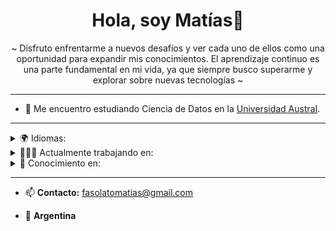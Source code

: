**<h1 align="center">Hola, soy Matías👋</h1>**

<p align="center">
   ~ Disfruto enfrentarme a nuevos desafíos y ver cada uno de ellos como una oportunidad para expandir mis conocimientos. El aprendizaje continuo es una parte fundamental en mi vida, ya que siempre busco superarme y explorar sobre nuevas tecnologías ~
</p>

------------------------------------------------------------------------------------------------------------------

- 🔭 Me encuentro estudiando Ciencia de Datos en la <a href="https://www.austral.edu.ar/">Universidad Austral</a>.

------------------------------------------------------------------------------------------------------------------

<details>
  <summary>🌍 Idiomas:</summary>
  
  - Español (nativo)
  - Inglés (nivel básico)
</details>

<details>
  <summary>👨🏻‍💻 Actualmente trabajando en: </summary>
  <p align="left">
    <a href="https://skillicons.dev">
      <img src="https://skillicons.dev/icons?i=py,r"/>
    </a>
  </p>
</details>

<details>
  <summary>🧠 Conocimiento en: </summary>
  <p align="left">
    <a href="https://skillicons.dev">
      <img src="https://skillicons.dev/icons?i=c,cpp,css,html,js,github,vscode"/>
    </a>
  </p>
</details>

------------------------------------------------------------------------------------------------------------------

- 📫 **Contacto:** fasolatomatias@gmail.com

- 📍 **Argentina**
